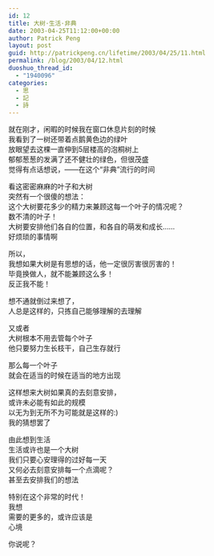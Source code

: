 ```yaml
---
id: 12
title: 大树·生活·非典
date: 2003-04-25T11:12:00+00:00
author: Patrick Peng
layout: post
guid: http://patrickpeng.cn/lifetime/2003/04/25/11.html
permalink: /blog/2003/04/12.html
duoshuo_thread_id:
  - "1940096"
categories:
  - 思
  - 記
  - 詩
---
```

<p>就在刚才，闲暇的时候我在窗口休息片刻的时候    <br />我看到了一树还带着点鹅黄色边的绿叶     <br />放眼望去这棵一直伸到5层楼高的泡桐树上     <br />郁郁葱葱的发满了还不健壮的绿色，但很茂盛     <br />觉得有点话想说，——在这个“非典”流行的时间</p>  <p>看这密密麻麻的叶子和大树    <br />突然有一个很傻的想法：     <br />这个大树要花多少的精力来兼顾这每一个叶子的情况呢？     <br />数不清的叶子！     <br />大树要安排他们各自的位置，和各自的萌发和成长……     <br />好烦琐的事情啊</p>  <p>所以，    <br />我想如果大树是有思想的话，他一定很厉害很厉害的！     <br />毕竟换做人，就不能兼顾这么多！     <br />反正我不能！</p>  <p>想不通就倒过来想了，    <br />人总是这样的，只拣自己能够理解的去理解</p>  <p>又或者    <br />大树根本不用去管每个叶子     <br />他只要努力生长枝干，自己生存就行</p>  <p>那么每一个叶子    <br />就会在适当的时候在适当的地方出现</p>  <p>这样想来大树如果真的去刻意安排，    <br />或许未必能有如此的规模     <br />以无为到无所不为可能就是这样的:)     <br />我的猜想罢了</p>  <p>由此想到生活    <br />生活或许也是一个大树     <br />我们只要心安理得的过好每一天     <br />又何必去刻意安排每一个点滴呢？     <br />甚至去安排我们的想法</p>  <p>特别在这个非常的时代！    <br />我想     <br />需要的更多的，或许应该是     <br />心境</p>  <p>你说呢？</p>